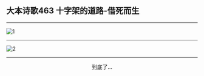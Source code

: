 
## 大本诗歌463 十字架的道路-借死而生
        
<div id="aplayer0"></div>

---

<img alt="1" data-original="/data/d0462/1">

---

<img alt="2" data-original="/data/d0462/2">

---

<p style="text-align: center">到底了...</p>

<script src="/js/dist-view.js"></script>

<script>
MAIN.id = 'd0462';
        
const ap0 = new APlayer({
    container: document.getElementById('aplayer0'),
    volume: 1,
    loop: 'none',
    preload: 'none',
    audio: [{
        name: '大本诗歌463.mp3',
        artist: '大本诗歌',
        url: 'https://res.wx.qq.com/voice/getvoice?mediaid=MzI0NTk3MDM5M18yMjQ3NDkzMjc1',
        cover: '/favicon'
    }]
});
</script>
